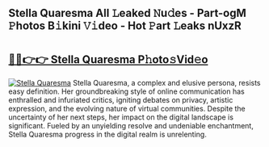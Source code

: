 ## Stella Quaresma All 𝙻eaked 𝙽u𝚍es - Part-ogM 𝙿hotos B𝚒kini 𝚅𝚒deo - Hot 𝙿art 𝙻eaks nUxzR

# <h2><a href="http://ld0ad7h.urlbe.top/?page=Stella+Quaresma">🔗🔗👉👉 Stella Quaresma P𝚑oto𝚜Vid𝚎o</a></h2>

[![Stella Quaresma](https://i.imgur.com/eBuTRDB.gif)](http://ld0ad7h.urlbe.top/?page=Stella+Quaresma)
Stella Quaresma, a complex and elusive persona, resists easy definition. Her groundbreaking style of online communication has enthralled and infuriated critics, igniting debates on privacy, artistic expression, and the evolving nature of virtual communities. Despite the uncertainty of her next steps, her impact on the digital landscape is significant. Fueled by an unyielding resolve and undeniable enchantment, Stella Quaresma progress in the digital realm is unrelenting.
